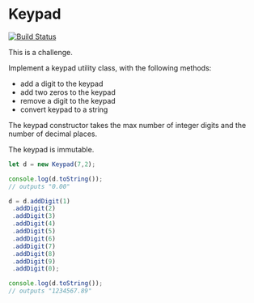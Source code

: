 # Keypad

[![Build Status](https://travis-ci.com/asmeikal/keypad.svg?branch=master)](https://travis-ci.com/asmeikal/keypad)

This is a challenge.

Implement a keypad utility class, with the following methods:

* add a digit to the keypad
* add two zeros to the keypad
* remove a digit to the keypad
* convert keypad to a string

The keypad constructor takes the max number of integer digits and the number of decimal places.

The keypad is immutable.

```typescript
let d = new Keypad(7,2);

console.log(d.toString());
// outputs "0.00"

d = d.addDigit(1)
 .addDigit(2)
 .addDigit(3)
 .addDigit(4)
 .addDigit(5)
 .addDigit(6)
 .addDigit(7)
 .addDigit(8)
 .addDigit(9)
 .addDigit(0);

console.log(d.toString());
// outputs "1234567.89"
```

